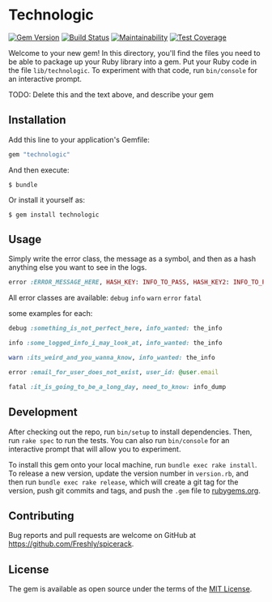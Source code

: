 # Technologic

[![Gem Version](https://badge.fury.io/rb/technologic.svg)](https://badge.fury.io/rb/technologic)
[![Build Status](https://semaphoreci.com/api/v1/freshly/spicerack/branches/master/badge.svg)](https://semaphoreci.com/freshly/spicerack)
[![Maintainability](https://api.codeclimate.com/v1/badges/7e089c2617c530a85b17/maintainability)](https://codeclimate.com/github/Freshly/spicerack/maintainability)
[![Test Coverage](https://api.codeclimate.com/v1/badges/7e089c2617c530a85b17/test_coverage)](https://codeclimate.com/github/Freshly/spicerack/test_coverage)

Welcome to your new gem! In this directory, you'll find the files you need to be able to package up your Ruby library into a gem. Put your Ruby code in the file `lib/technologic`. To experiment with that code, run `bin/console` for an interactive prompt.

TODO: Delete this and the text above, and describe your gem

## Installation

Add this line to your application's Gemfile:

```ruby
gem "technologic"
```

And then execute:

    $ bundle

Or install it yourself as:

    $ gem install technologic

## Usage

Simply write the error class, the message as a symbol, and then as a hash anything else you want to see in the logs.
```ruby
error :ERROR_MESSAGE_HERE, HASH_KEY: INFO_TO_PASS, HASH_KEY2: INFO_TO_PASS, 
```
All error classes are available:
`debug` `info` `warn` `error` `fatal`

some examples for each:
```ruby
debug :something_is_not_perfect_here, info_wanted: the_info

info :some_logged_info_i_may_look_at, info_wanted: the_info

warn :its_weird_and_you_wanna_know, info_wanted: the_info

error :email_for_user_does_not_exist, user_id: @user.email

fatal :it_is_going_to_be_a_long_day, need_to_know: info_dump
```

## Development

After checking out the repo, run `bin/setup` to install dependencies. Then, run `rake spec` to run the tests. You can also run `bin/console` for an interactive prompt that will allow you to experiment.

To install this gem onto your local machine, run `bundle exec rake install`. To release a new version, update the version number in `version.rb`, and then run `bundle exec rake release`, which will create a git tag for the version, push git commits and tags, and push the `.gem` file to [rubygems.org](https://rubygems.org).

## Contributing

Bug reports and pull requests are welcome on GitHub at https://github.com/Freshly/spicerack.

## License

The gem is available as open source under the terms of the [MIT License](https://opensource.org/licenses/MIT).
